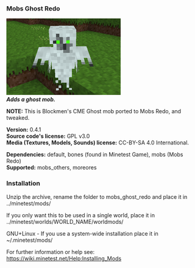 ### Mobs Ghost Redo
![Mobs Ghost Redo's screenshot](screenshot.png)<br>
**_Adds a ghost mob._**

**NOTE:** This is Blockmen's CME Ghost mob ported to Mobs Redo, and tweaked.

**Version:** 0.4.1<br>
**Source code's license:** GPL v3.0<br>
**Media (Textures, Models, Sounds) license:** CC-BY-SA 4.0 International.

**Dependencies:** default, bones (found in Minetest Game), mobs (Mobs Redo)<br>
**Supported:** mobs_others, moreores<br>

### Installation

Unzip the archive, rename the folder to mobs_ghost_redo and place it in<br>
../minetest/mods/

If you only want this to be used in a single world, place it in<br>
../minetest/worlds/WORLD_NAME/worldmods/

GNU+Linux - If you use a system-wide installation place it in<br>
~/.minetest/mods/

For further information or help see:<br>
https://wiki.minetest.net/Help:Installing_Mods